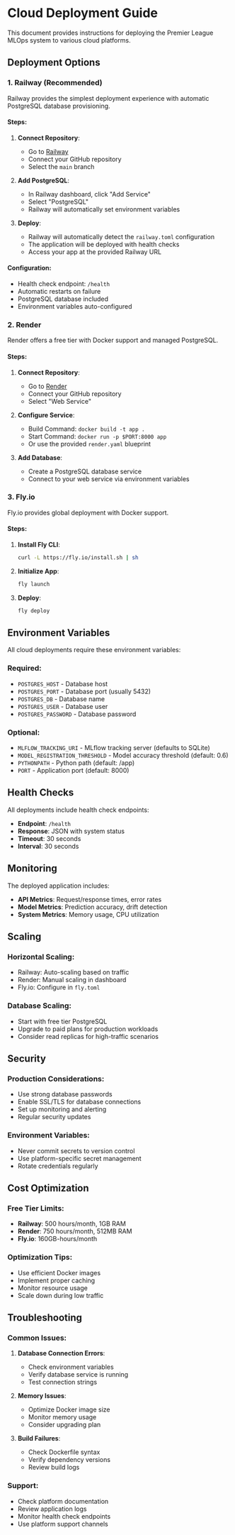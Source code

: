 # Cloud Deployment Guide

This document provides instructions for deploying the Premier League MLOps system to various cloud platforms.

## Deployment Options

### 1. Railway (Recommended)

Railway provides the simplest deployment experience with automatic PostgreSQL database provisioning.

#### Steps:
1. **Connect Repository**:
   - Go to [Railway](https://railway.app)
   - Connect your GitHub repository
   - Select the `main` branch

2. **Add PostgreSQL**:
   - In Railway dashboard, click "Add Service"
   - Select "PostgreSQL"
   - Railway will automatically set environment variables

3. **Deploy**:
   - Railway will automatically detect the `railway.toml` configuration
   - The application will be deployed with health checks
   - Access your app at the provided Railway URL

#### Configuration:
- Health check endpoint: `/health`
- Automatic restarts on failure
- PostgreSQL database included
- Environment variables auto-configured

### 2. Render

Render offers a free tier with Docker support and managed PostgreSQL.

#### Steps:
1. **Connect Repository**:
   - Go to [Render](https://render.com)
   - Connect your GitHub repository
   - Select "Web Service"

2. **Configure Service**:
   - Build Command: `docker build -t app .`
   - Start Command: `docker run -p $PORT:8000 app`
   - Or use the provided `render.yaml` blueprint

3. **Add Database**:
   - Create a PostgreSQL database service
   - Connect to your web service via environment variables

### 3. Fly.io

Fly.io provides global deployment with Docker support.

#### Steps:
1. **Install Fly CLI**:
   ```bash
   curl -L https://fly.io/install.sh | sh
   ```

2. **Initialize App**:
   ```bash
   fly launch
   ```

3. **Deploy**:
   ```bash
   fly deploy
   ```

## Environment Variables

All cloud deployments require these environment variables:

### Required:
- `POSTGRES_HOST` - Database host
- `POSTGRES_PORT` - Database port (usually 5432)
- `POSTGRES_DB` - Database name
- `POSTGRES_USER` - Database user
- `POSTGRES_PASSWORD` - Database password

### Optional:
- `MLFLOW_TRACKING_URI` - MLflow tracking server (defaults to SQLite)
- `MODEL_REGISTRATION_THRESHOLD` - Model accuracy threshold (default: 0.6)
- `PYTHONPATH` - Python path (default: /app)
- `PORT` - Application port (default: 8000)

## Health Checks

All deployments include health check endpoints:
- **Endpoint**: `/health`
- **Response**: JSON with system status
- **Timeout**: 30 seconds
- **Interval**: 30 seconds

## Monitoring

The deployed application includes:
- **API Metrics**: Request/response times, error rates
- **Model Metrics**: Prediction accuracy, drift detection
- **System Metrics**: Memory usage, CPU utilization

## Scaling

### Horizontal Scaling:
- Railway: Auto-scaling based on traffic
- Render: Manual scaling in dashboard
- Fly.io: Configure in `fly.toml`

### Database Scaling:
- Start with free tier PostgreSQL
- Upgrade to paid plans for production workloads
- Consider read replicas for high-traffic scenarios

## Security

### Production Considerations:
- Use strong database passwords
- Enable SSL/TLS for database connections
- Set up monitoring and alerting
- Regular security updates

### Environment Variables:
- Never commit secrets to version control
- Use platform-specific secret management
- Rotate credentials regularly

## Cost Optimization

### Free Tier Limits:
- **Railway**: 500 hours/month, 1GB RAM
- **Render**: 750 hours/month, 512MB RAM
- **Fly.io**: 160GB-hours/month

### Optimization Tips:
- Use efficient Docker images
- Implement proper caching
- Monitor resource usage
- Scale down during low traffic

## Troubleshooting

### Common Issues:

1. **Database Connection Errors**:
   - Check environment variables
   - Verify database service is running
   - Test connection strings

2. **Memory Issues**:
   - Optimize Docker image size
   - Monitor memory usage
   - Consider upgrading plan

3. **Build Failures**:
   - Check Dockerfile syntax
   - Verify dependency versions
   - Review build logs

### Support:
- Check platform documentation
- Review application logs
- Monitor health check endpoints
- Use platform support channels
